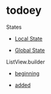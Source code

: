 # todoey

States

- [Local State](https://github.com/valentynkuts/learningFlutter/commit/1ba4ca45dd28c3da5986c76a79d908acd563c8d7#diff-5cdaabea5249fbc80abd5d7b132ffa71829c26cb4c95cba8eaecb977e5afefb1)

- [Global State](https://github.com/valentynkuts/learningFlutter/commit/561132d76726c4260d7bc7f53964ce118a9c4412#diff-5cdaabea5249fbc80abd5d7b132ffa71829c26cb4c95cba8eaecb977e5afefb1)

ListView.builder
- [beginning](https://github.com/valentynkuts/learningFlutter/commit/d0b339d2352062c7aa205f9c636b702e0302f4d3#diff-31965dcfb38cbbde0810391f775ba283668241ed694cb2d4e1cea9b970d5e66f)

- [added](https://github.com/valentynkuts/learningFlutter/commit/ccf13a15e915bac92533b5dc534efaaa0607ec62#diff-31965dcfb38cbbde0810391f775ba283668241ed694cb2d4e1cea9b970d5e66f)


